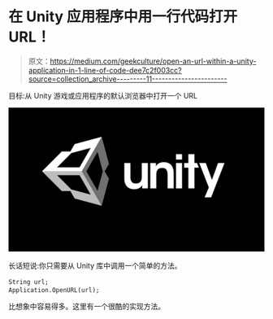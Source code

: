 # 在 Unity 应用程序中用一行代码打开 URL！

> 原文：<https://medium.com/geekculture/open-an-url-within-a-unity-application-in-1-line-of-code-dee7c2f003cc?source=collection_archive---------11----------------------->

目标:从 Unity 游戏或应用程序的默认浏览器中打开一个 URL

![](img/855fb9f70ba21ca138dd79692146cf4e.png)

长话短说:你只需要从 Unity 库中调用一个简单的方法。

```
String url;
Application.OpenURL(url);
```

比想象中容易得多。这里有一个很酷的实现方法。